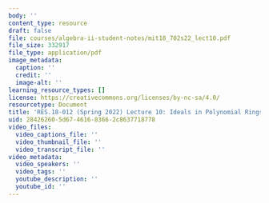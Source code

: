 ```yaml
---
body: ''
content_type: resource
draft: false
file: courses/algebra-ii-student-notes/mit18_702s22_lect10.pdf
file_size: 332917
file_type: application/pdf
image_metadata:
  caption: ''
  credit: ''
  image-alt: ''
learning_resource_types: []
license: https://creativecommons.org/licenses/by-nc-sa/4.0/
resourcetype: Document
title: 'RES.18-012 (Spring 2022) Lecture 10: Ideals in Polynomial Rings'
uid: 28426260-5d67-4616-8366-2c8637718778
video_files:
  video_captions_file: ''
  video_thumbnail_file: ''
  video_transcript_file: ''
video_metadata:
  video_speakers: ''
  video_tags: ''
  youtube_description: ''
  youtube_id: ''
---
```

